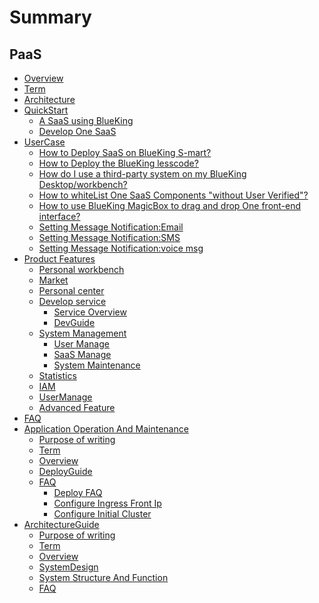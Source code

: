 # Summary

## PaaS 
* [Overview](UserGuide/Overview/README.md)
* [Term](UserGuide/Term/Term.md)
* [Architecture](UserGuide/Architecture/Architecture.md)
* [QuickStart]()
    * [A SaaS using BlueKing](UserGuide/QuickStart/UsingSaaS.md)
    * [Develop One SaaS](UserGuide/QuickStart/PaaS3DevelopAPP.md)
* [UserCase]()
    * [How to Deploy SaaS on BlueKing S-mart?](UserGuide/UserCase/PaaS3/SaaSDeployment.md)
    * [How to Deploy the BlueKing lesscode?](UserGuide/UserCase/PaaS3/LesscodeDeployment.md)
    * [How do I use a third-party system on my BlueKing Desktop/workbench?](UserGuide/UserCase/PaaS3/ThirdParty.md)
    * [How to whiteList One SaaS Components "without User Verified"?](UserGuide/UserCase/PaaS3/White.md)
    * [How to use BlueKing MagicBox to drag and drop One front-end interface?](UserGuide/UserCase/MagicBox.md)
    * [Setting Message Notification:Email](UserGuide/UserCase/send_mail.md)
    * [Setting Message Notification:SMS](UserGuide/UserCase/send_sms.md)
    * [Setting Message Notification:voice msg](UserGuide/UserCase/send_voice_msg.md)
* [Product Features]()
    * [Personal workbench](UserGuide/ProductFeatures/PersonalWorkbenchEE.md)
    * [Market](UserGuide/ProductFeatures/DockMarket.md)
    * [Personal center](UserGuide/ProductFeatures/DockPersonalCenter.md)
    * [Develop service]()
        * [Service Overview](UserGuide/ProductFeatures/DevelopService/DevServicesInfoEE.md)
        * [DevGuide](UserGuide/ProductFeatures/DevelopService/PaaS3/DevGuide.md)
    * [System Management]()
        * [User Manage](UserGuide/ProductFeatures/SystemManagement/UserManageEE.md)
        * [SaaS Manage](UserGuide/ProductFeatures/SystemManagement/PaaS3/SaaSManage.md)
        * [System Maintenance ](UserGuide/ProductFeatures/SystemManagement/PaaS3/SysOps.md)
    * [Statistics](UserGuide/ProductFeatures/DockStatistics.md)
    * [IAM](UserGuide/ProductFeatures/DockIAM.md)
    * [UserManage](UserGuide/ProductFeatures/DockUserManage.md)
    * [Advanced Feature](UserGuide/ProductFeatures/AdvancedFeature.md)
* [FAQ](UserGuide/FAQ/FAQ.md)
* [Application Operation And Maintenance]()
    * [Purpose of writing](OperationGuide/PurposeOfWriting/PurposeOfWriting.md)
    * [Term](OperationGuide/PaaS3/Term.md)
    * [Overview](OperationGuide/PaaS3/Overview.md)
    * [DeployGuide](OperationGuide/PaaS3/docs/DeployGuide.md)
    * [FAQ]()
        * [Deploy FAQ](OperationGuide/PaaS3/docs/deploy_faq.md)
        * [Configure Ingress Front Ip](OperationGuide/PaaS3/docs/configure_ingress_front_ip.md)
        * [Configure Initial Cluster](OperationGuide/PaaS3/docs/configure_initial_cluster.md)
* [ArchitectureGuide]()
    * [Purpose of writing](ArchitectureGuide/PurposeOfWriting/PurposeOfWriting.md)
    * [Term](ArchitectureGuide/PaaS3/Term.md)
    * [Overview](ArchitectureGuide/PaaS3/Overview.md)
    * [SystemDesign](ArchitectureGuide/PaaS3/SystemDesign.md)
    * [System Structure And Function ](ArchitectureGuide/PaaS3/Subsystem.md)
    * [FAQ](ArchitectureGuide/PaaS3/FAQ.md)